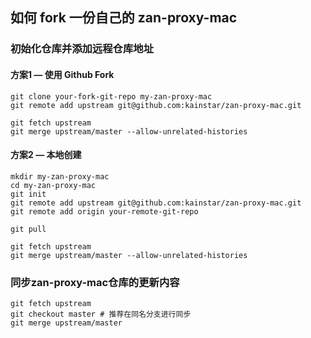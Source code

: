 ## 如何 fork 一份自己的 zan-proxy-mac

### 初始化仓库并添加远程仓库地址

#### 方案1 — 使用 Github Fork

```
git clone your-fork-git-repo my-zan-proxy-mac
git remote add upstream git@github.com:kainstar/zan-proxy-mac.git

git fetch upstream
git merge upstream/master --allow-unrelated-histories
```

#### 方案2 — 本地创建

```shell
mkdir my-zan-proxy-mac
cd my-zan-proxy-mac
git init
git remote add upstream git@github.com:kainstar/zan-proxy-mac.git
git remote add origin your-remote-git-repo

git pull

git fetch upstream
git merge upstream/master --allow-unrelated-histories
```

### 同步zan-proxy-mac仓库的更新内容

```shell
git fetch upstream
git checkout master # 推荐在同名分支进行同步
git merge upstream/master
```
